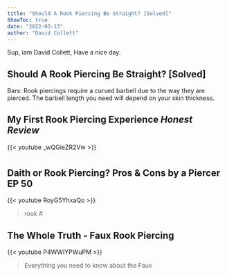 ```yaml
---
title: "Should A Rook Piercing Be Straight? [Solved]"
ShowToc: true 
date: "2022-03-13"
author: "David Collett" 
---
```


Sup, iam David Collett, Have a nice day.
## Should A Rook Piercing Be Straight? [Solved]
Bars: ﻿Rook piercings require a curved barbell due to the way they are pierced. The barbell length you need will depend on your skin thickness.

## My First Rook Piercing Experience *Honest Review*
{{< youtube _wQGieZR2Vw >}}
>#

## Daith or Rook Piercing? Pros & Cons by a Piercer EP 50
{{< youtube RoyG5YhxaQo >}}
>rook #

## The Whole Truth - Faux Rook Piercing
{{< youtube P4WWiYPWuPM >}}
>Everything you need to know about the Faux 

